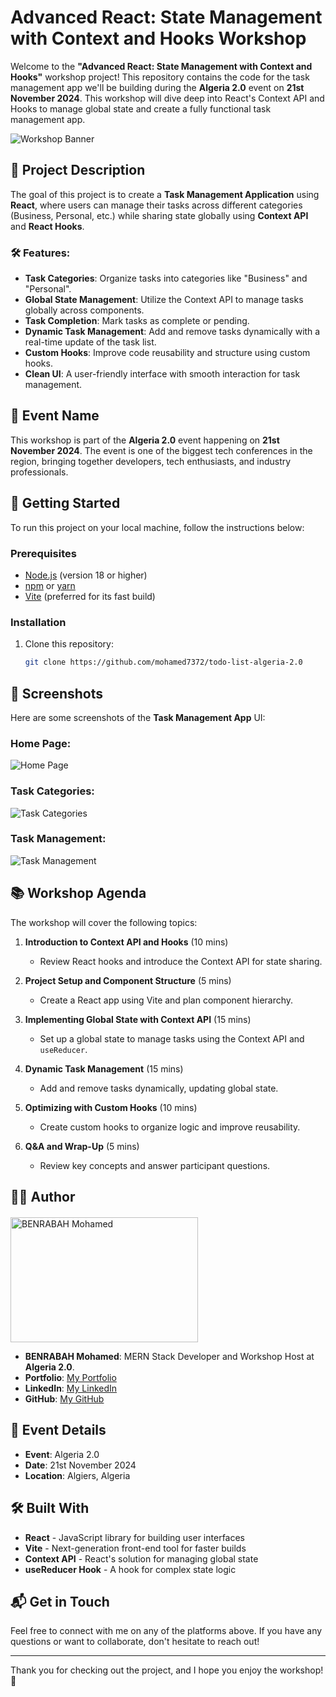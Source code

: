 # Advanced React: State Management with Context and Hooks Workshop

Welcome to the **"Advanced React: State Management with Context and Hooks"** workshop project! This repository contains the code for the task management app we'll be building during the **Algeria 2.0** event on **21st November 2024**. This workshop will dive deep into React's Context API and Hooks to manage global state and create a fully functional task management app.

![Workshop Banner](https://scontent.falg6-1.fna.fbcdn.net/v/t39.30808-6/462302410_962104192627438_2195733693526985708_n.jpg?stp=dst-jpg_s960x960&_nc_cat=100&ccb=1-7&_nc_sid=cc71e4&_nc_ohc=4U7XojKt4TUQ7kNvgGLS848&_nc_zt=23&_nc_ht=scontent.falg6-1.fna&_nc_gid=AeCRNl58ywtllF0JoQrfzaL&oh=00_AYCngkxpJ4tHsBKPnWi_m0xE5OUbpjSZtei_fWEXb6GiLg&oe=671DEFE1)

## 📝 Project Description

The goal of this project is to create a **Task Management Application** using **React**, where users can manage their tasks across different categories (Business, Personal, etc.) while sharing state globally using **Context API** and **React Hooks**.

### 🛠️ Features:

- **Task Categories**: Organize tasks into categories like "Business" and "Personal".
- **Global State Management**: Utilize the Context API to manage tasks globally across components.
- **Task Completion**: Mark tasks as complete or pending.
- **Dynamic Task Management**: Add and remove tasks dynamically with a real-time update of the task list.
- **Custom Hooks**: Improve code reusability and structure using custom hooks.
- **Clean UI**: A user-friendly interface with smooth interaction for task management.

## 🌟 Event Name

This workshop is part of the **Algeria 2.0** event happening on **21st November 2024**. The event is one of the biggest tech conferences in the region, bringing together developers, tech enthusiasts, and industry professionals.

## 🚀 Getting Started

To run this project on your local machine, follow the instructions below:

### Prerequisites

- [Node.js](https://nodejs.org/en/) (version 18 or higher)
- [npm](https://www.npmjs.com/) or [yarn](https://yarnpkg.com/)
- [Vite](https://vitejs.dev/) (preferred for its fast build)

### Installation

1. Clone this repository:
   ```bash
   git clone https://github.com/mohamed7372/todo-list-algeria-2.0
   ```

## 📸 Screenshots

Here are some screenshots of the **Task Management App** UI:

### Home Page:

![Home Page](https://user-images.githubusercontent.com/your-homepage-screenshot-link)

### Task Categories:

![Task Categories](https://user-images.githubusercontent.com/your-categories-screenshot-link)

### Task Management:

![Task Management](https://user-images.githubusercontent.com/your-task-management-screenshot-link)

## 📚 Workshop Agenda

The workshop will cover the following topics:

1. **Introduction to Context API and Hooks** (10 mins)

   - Review React hooks and introduce the Context API for state sharing.

2. **Project Setup and Component Structure** (5 mins)

   - Create a React app using Vite and plan component hierarchy.

3. **Implementing Global State with Context API** (15 mins)

   - Set up a global state to manage tasks using the Context API and `useReducer`.

4. **Dynamic Task Management** (15 mins)

   - Add and remove tasks dynamically, updating global state.

5. **Optimizing with Custom Hooks** (10 mins)

   - Create custom hooks to organize logic and improve reusability.

6. **Q&A and Wrap-Up** (5 mins)
   - Review key concepts and answer participant questions.

## 👨‍💻 Author

<p style="margin-top: 20px;"></p>
<img src="https://scontent.falg7-6.fna.fbcdn.net/v/t45.1600-4/464170214_120213357814710084_744840660691057010_n.jpg?stp=cp0_dst-jpg_p526x296_q75_spS444&_nc_cat=106&ccb=1-7&_nc_sid=c02adf&_nc_ohc=5A93IzrXC84Q7kNvgFjehes&_nc_zt=1&_nc_ht=scontent.falg7-6.fna&_nc_gid=AlIL-XnEu_o-Uf3DXdaG4OT&oh=00_AYABEkdknOh8NZAvySBM16V3WmcUFkUNHdCvPVSR_Oq35w&oe=671DE223" alt="BENRABAH Mohamed" width="300" height="200"/>

- **BENRABAH Mohamed**: MERN Stack Developer and Workshop Host at **Algeria 2.0**.
- **Portfolio**: [My Portfolio](https://benrabah-mohamed.netlify.app/)
- **LinkedIn**: [My LinkedIn](https://www.linkedin.com/in/mohamed-benrabah-522992191/)
- **GitHub**: [My GitHub](https://github.com/mohamed7372)

## 📅 Event Details

- **Event**: Algeria 2.0
- **Date**: 21st November 2024
- **Location**: Algiers, Algeria

## 🛠️ Built With

- **React** - JavaScript library for building user interfaces
- **Vite** - Next-generation front-end tool for faster builds
- **Context API** - React's solution for managing global state
- **useReducer Hook** - A hook for complex state logic

## 📬 Get in Touch

Feel free to connect with me on any of the platforms above. If you have any questions or want to collaborate, don't hesitate to reach out!

---

Thank you for checking out the project, and I hope you enjoy the workshop! 🎉

